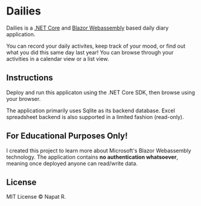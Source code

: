 # Dailies

Dailies is a [.NET Core](https://dotnet.microsoft.com/) and [Blazor Webassembly](https://dotnet.microsoft.com/apps/aspnet/web-apps/blazor) based daily diary application.

You can record your daily activites, keep track of your mood, or find out what you did this same day last year! You can browse through your activities in a calendar view or a list view.

## Instructions

Deploy and run this applicaton using the .NET Core SDK, then browse using your browser.

The application primarily uses Sqlite as its backend database. Excel spreadsheet backend is also supported in a limited fashion (read-only).

## For Educational Purposes Only!

I created this project to learn more about Microsoft's Blazor Webassembly technology. The application contains **no authentication whatsoever**, meaning once deployed anyone can read/write data.

## License

MIT License © Napat R.
